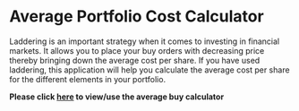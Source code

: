 
# Average Portfolio Cost Calculator

Laddering is an important strategy when it comes to investing in financial markets.
It allows you to place your buy orders with decreasing price thereby bringing down the average cost per share. 
If you have used laddering, this application will help you calculate the average cost per share for
the different elements in your portfolio.


**Please click [here]() to view/use the average buy calculator**
